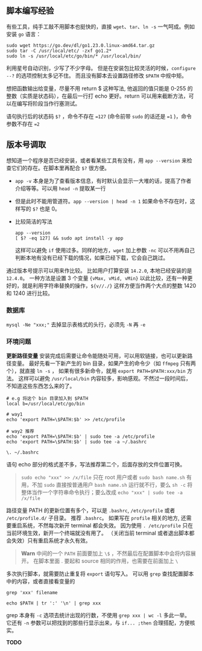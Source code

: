 ## 脚本编写经验

有些工具，纯手工敲不用脚本也挺快的，直接 `wget`、`tar`、`ln -s` 一气呵成。例如安装 `go` 语言：

```shell
sudo wget https://go.dev/dl/go1.23.0.linux-amd64.tar.gz
sudo tar -C /usr/local/etc/ -zxf go1.2*
sudo ln -s /usr/local/etc/go/bin/* /usr/local/bin/
```

利用星号自动识别，少写了不少字母。
但是在安装包比较灵活的时候，`configure --?` 的选项控制太多记不住。
而且没有脚本去设置路径修改 `$PATH` 中规中矩。

想把函数输出给变量，尽量不用 return $ 这种写法, 他返回的值只能是 0-255 的整数（实质是状态码），在最后一行打 echo 更好。return 可以用来截断方法，可以在编写将阶段当作行塞测试。

语句执行后的状态码 `$?` ，命令不存在 `=127` (命令前带 `sudo` 的话还是 `=1` )，命令参数不存在 `=2`

## 版本号调取

想知道一个程序是否已经安装，或者看某些工具有没有，用 `app --version` 来检查它们的存在。在脚本里再配合 `$?` 很方便。

- `app -v` 本身是为了查看版本信息，有时默认会显示一大堆的话，提高了作者介绍等等。可以用 `head -n` 提取某一行

- 但是此时不能用管道符。`app --version | head -n 1` 如果命令不存在时，这样写的 `$?` 也是 0。

- 比较简洁的写法
  ```shell
  app --version 
  [ $? -eq 127] && sudo apt install -y app
  ```
  这样可以避免 `if` 使用过多。同样的地方，`wget` 加上参数 `-nc` 可以不用再自己判断本地有没有已经下载的情况，如果已经下载，它会自己跳过。

通过版本号提示可以用来作比较。
比如用户打算安装 `14.2.0`, 本地已经安装的是 `12.4.0`。
一种方法是设置 3 个变量 `{vMax, vMid, vMin}` 以此比较，还有一种更好的，就是利用字符串替换的操作，`${v//./}` 这样方便当作两个大点的整数 1420 和 1240 进行比较。

### 数据库

`mysql -Ne "xxx;"` 去掉显示表格式的头行，必须先 `-N` 再 `-e`


### 环境问题

**更新路径变量**
安装完成后需要让命令能随处可用，可以用软链接，也可以更新路径变量。
最好先看一下新产生的 bin 目录，如果产生的命令少（如 `ffmpeg` 只有两个），就直接 `ln -s` ，
如果有很多新命令，就用 `export PATH=$PATH:xxx/bin` 方法。
这样可以避免 `/usr/local/bin` 内容较多，影响感观。不然过一段时间后，不知道这些东西怎么来的了。

```shell
# e.g 将这个 bin 目录加入到 $PATH
local b=/usr/local/etc/go/bin

# way1
echo 'export PATH=\$PATH:$b' >> /etc/profile

# way2 推荐
echo 'export PATH=\$PATH:$b' | sudo tee -a /etc/profile
echo 'export PATH=\$PATH:$b' | sudo tee -a ~/.bashrc

\. ~/.bashrc
```

语句 echo 部分的格式差不多，写法推荐第二个，后面存放的文件位置可换。

> `sudo echo "xxx" >> /x/file` 只在 root 用户或者 `sudo bash name.sh` 有用，不加 `sudo` 直接按普通用户 `bash name.sh` 运行就不行，要么 `sh -c` 将整体当作一个字符串命令执行；要么改成 `echo "xxx" | sudo tee -a /x/file`

路径变量 PATH 的更新位置有多个，可以是 `.bashrc`, `/etc/profile` 或者 `/etc/profile.d/` 子目录。
推荐 `.bashrc`。
如果写在 `profile` 相关的地方, 还需要重启系统，不然每次新开 terminal 都会失效。
因为使用 `. /etc/profile` 只在当前环境生效，新开一个终端就没有用了。
（关闭当前 terminal 或者退出脚本都会失效）只有重启系统才永久有效。

> **Warn** 中间的一个 `PATH` 前面要加上 `\$` ，不然最后在配置脚本中会将内容展开。
在脚本里面 . 要起和 source 相同的作用，也需要在前面加上 `\`

多次执行脚本，就需要防止重复将 `export` 语句写入。
可以用 `grep` 查找配置脚本中的内容，或者直接看变量的

```shell
grep 'xxx' filename

echo $PATH | tr ':' '\n' | grep xxx
```

grep 本身有 `-c` 选项去统计出现的行数，不使用 `grep xxx | wc -l` 多此一举。
它还有 `-n` 参数可以把找到的那些行显示出来，与 `if... ;then` 合理搭配，方便核实。

**TODO**
